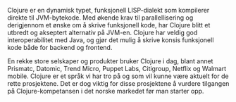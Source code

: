 Clojure er en dynamisk typet, funksjonell LISP-dialekt som kompilerer direkte til JVM-bytekode. Med økende krav til parallellisering og derigjennom et ønske om å skrive funksjonell kode, har Clojure blitt et utbredt og akseptert alternativ på JVM-en. Clojure har veldig god interoperabilitet med Java, og gjør det mulig å skrive konsis funksjonell kode både for backend og frontend.

En rekke store selskaper og produkter bruker Clojure i dag, blant annet Prismatc, Datomic, Trend Micro, Puppet Labs, Citigroup, Netflix og Walmart mobile. Clojure er et språk vi har tro på og som vil kunne være aktuelt for de rette prosjektene. Det er dog viktig for disse prosjektene å vurdere tilgangen på Clojure-kompetansen i det norske markedet før man starter opp.